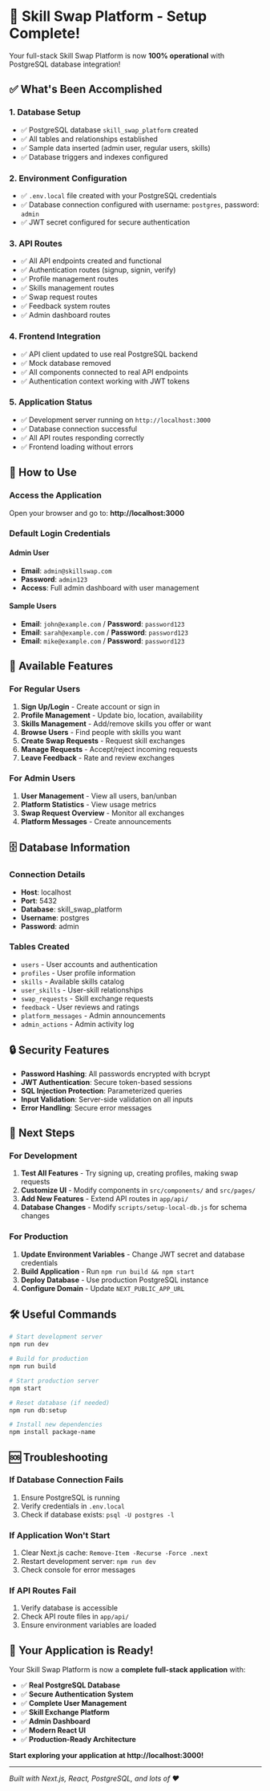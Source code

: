 # 🎉 Skill Swap Platform - Setup Complete!

Your full-stack Skill Swap Platform is now **100% operational** with PostgreSQL database integration!

## ✅ What's Been Accomplished

### 1. **Database Setup**
- ✅ PostgreSQL database `skill_swap_platform` created
- ✅ All tables and relationships established
- ✅ Sample data inserted (admin user, regular users, skills)
- ✅ Database triggers and indexes configured

### 2. **Environment Configuration**
- ✅ `.env.local` file created with your PostgreSQL credentials
- ✅ Database connection configured with username: `postgres`, password: `admin`
- ✅ JWT secret configured for secure authentication

### 3. **API Routes**
- ✅ All API endpoints created and functional
- ✅ Authentication routes (signup, signin, verify)
- ✅ Profile management routes
- ✅ Skills management routes
- ✅ Swap request routes
- ✅ Feedback system routes
- ✅ Admin dashboard routes

### 4. **Frontend Integration**
- ✅ API client updated to use real PostgreSQL backend
- ✅ Mock database removed
- ✅ All components connected to real API endpoints
- ✅ Authentication context working with JWT tokens

### 5. **Application Status**
- ✅ Development server running on `http://localhost:3000`
- ✅ Database connection successful
- ✅ All API routes responding correctly
- ✅ Frontend loading without errors

## 🚀 How to Use

### **Access the Application**
Open your browser and go to: **http://localhost:3000**

### **Default Login Credentials**

#### Admin User
- **Email**: `admin@skillswap.com`
- **Password**: `admin123`
- **Access**: Full admin dashboard with user management

#### Sample Users
- **Email**: `john@example.com` / **Password**: `password123`
- **Email**: `sarah@example.com` / **Password**: `password123`
- **Email**: `mike@example.com` / **Password**: `password123`

## 🔧 Available Features

### **For Regular Users**
1. **Sign Up/Login** - Create account or sign in
2. **Profile Management** - Update bio, location, availability
3. **Skills Management** - Add/remove skills you offer or want
4. **Browse Users** - Find people with skills you want
5. **Create Swap Requests** - Request skill exchanges
6. **Manage Requests** - Accept/reject incoming requests
7. **Leave Feedback** - Rate and review exchanges

### **For Admin Users**
1. **User Management** - View all users, ban/unban
2. **Platform Statistics** - View usage metrics
3. **Swap Request Overview** - Monitor all exchanges
4. **Platform Messages** - Create announcements

## 🗄️ Database Information

### **Connection Details**
- **Host**: localhost
- **Port**: 5432
- **Database**: skill_swap_platform
- **Username**: postgres
- **Password**: admin

### **Tables Created**
- `users` - User accounts and authentication
- `profiles` - User profile information
- `skills` - Available skills catalog
- `user_skills` - User-skill relationships
- `swap_requests` - Skill exchange requests
- `feedback` - User reviews and ratings
- `platform_messages` - Admin announcements
- `admin_actions` - Admin activity log

## 🔒 Security Features

- **Password Hashing**: All passwords encrypted with bcrypt
- **JWT Authentication**: Secure token-based sessions
- **SQL Injection Protection**: Parameterized queries
- **Input Validation**: Server-side validation on all inputs
- **Error Handling**: Secure error messages

## 📝 Next Steps

### **For Development**
1. **Test All Features** - Try signing up, creating profiles, making swap requests
2. **Customize UI** - Modify components in `src/components/` and `src/pages/`
3. **Add New Features** - Extend API routes in `app/api/`
4. **Database Changes** - Modify `scripts/setup-local-db.js` for schema changes

### **For Production**
1. **Update Environment Variables** - Change JWT secret and database credentials
2. **Build Application** - Run `npm run build && npm start`
3. **Deploy Database** - Use production PostgreSQL instance
4. **Configure Domain** - Update `NEXT_PUBLIC_APP_URL`

## 🛠️ Useful Commands

```bash
# Start development server
npm run dev

# Build for production
npm run build

# Start production server
npm start

# Reset database (if needed)
npm run db:setup

# Install new dependencies
npm install package-name
```

## 🆘 Troubleshooting

### **If Database Connection Fails**
1. Ensure PostgreSQL is running
2. Verify credentials in `.env.local`
3. Check if database exists: `psql -U postgres -l`

### **If Application Won't Start**
1. Clear Next.js cache: `Remove-Item -Recurse -Force .next`
2. Restart development server: `npm run dev`
3. Check console for error messages

### **If API Routes Fail**
1. Verify database is accessible
2. Check API route files in `app/api/`
3. Ensure environment variables are loaded

## 🎯 Your Application is Ready!

Your Skill Swap Platform is now a **complete full-stack application** with:

- ✅ **Real PostgreSQL Database**
- ✅ **Secure Authentication System**
- ✅ **Complete User Management**
- ✅ **Skill Exchange Platform**
- ✅ **Admin Dashboard**
- ✅ **Modern React UI**
- ✅ **Production-Ready Architecture**

**Start exploring your application at http://localhost:3000!**

---

*Built with Next.js, React, PostgreSQL, and lots of ❤️* 